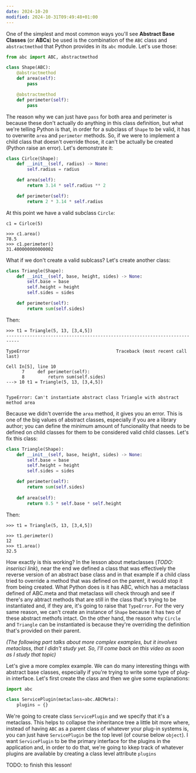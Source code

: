 ```yaml
---
date: 2024-10-20
modified: 2024-10-31T09:49:48+01:00
---
```


One of the simplest and most common ways you'll see **Abstract Base Classes** (or **ABCs**) be used is the combination of the `ABC` class and `abstractmethod` that Python provides in its `abc` module. Let's use those:
```python
from abc import ABC, abstractmethod

class Shape(ABC):
    @abstractmethod
    def area(self):
        pass

    @abstractmethod
    def perimeter(self):
        pass
```

The reason why we can just have `pass` for both area and perimeter is because these don't actually do anything in this class definition, but what we're telling Python is that, in order for a subclass of `Shape` to be valid, it has to overwrite `area` and `perimeter` methods. So, if we were to implement a child class that doesn't override those, it can't be actually be created (Python raise an error). Let's demonstrate it:
```python
class Cirlce(Shape):
    def __init__(self, radius) -> None:
        self.radius = radius

    def area(self):
        return 3.14 * self.radius ** 2

    def perimeter(self):
        return 2 * 3.14 * self.radius
```

At this point we have a valid subclass `Circle`:
```terminal
c1 = Cirlce(5)

>>> c1.area()
78.5
>>> c1.perimeter()
31.400000000000002
```

What if we don't create a valid sublcass? Let's create another class:
```python
class Triangle(Shape):
    def __init__(self, base, height, sides) -> None:
        self.base = base
        self.height = height
        self.sides = sides

    def perimeter(self):
        return sum(self.sides)
```
Then:
```
>>> t1 = Triangle(5, 13, [3,4,5])
---------------------------------------------------------------------------

TypeError                                 Traceback (most recent call last)

Cell In[5], line 10
	  7     def perimeter(self):
	  8         return sum(self.sides)
---> 10 t1 = Triangle(5, 13, [3,4,5])


TypeError: Can't instantiate abstract class Triangle with abstract method area
```

Because we didn't override the `area` method, it gives you an error. This is one of the big values of abstract classes, especially if you are a library author; you can define the minimum amount of funcionality that needs to be defined on child classes for them to be considered valid child classes. Let's fix this class:
```python
class Triangle(Shape):
    def __init__(self, base, height, sides) -> None:
        self.base = base
        self.height = height
        self.sides = sides

    def perimeter(self):
        return sum(self.sides)
    
    def area(self):
        return 0.5 * self.base * self.height
```
Then:
```
>>> t1 = Triangle(5, 13, [3,4,5])

>>> t1.perimeter()
12
>>> t1.area()
32.5
```

How exactly is this working? In the lesson about metaclasses (*TODO: inserisci link*), near the end we defined a class that was effectively the reverse version of an abstract base class and in that example if a child class tried to override a method that was defined on the parent, it would stop it from being created. What Python does is it has ABC, which has a metaclass defined of ABC.meta and that metaclass will check through and see if there's any abtract methods that are still in the class that's trying to be instantiated and, if they are, it's going to raise that `TypeError`. For the very same reason, we can't create an instance of `Shape` because it has two of these abstract methofs intact. On the other hand, the reason why `Circle` and `Triangle` can be instantiated is because they're overriding the definition that's provided on their parent.

*(The following part talks about more complex examples, but it involves metaclass, that I didn't study yet. So, I'll come back on this video as soon as I study that topic)*

Let's give a more complex example. We can do many interesting things with abstract base classes, especially if you're trying to write some type of plug-in interface. Let's first create the class and then we give some explanations:
```python
import abc

class ServicePlugin(metaclass=abc.ABCMeta):
    plugins = {}
```

We're going to create class `ServicePlugin` and we specify that it's a metaclass. This helps to collapse the inheritance tree a little bit more where, instead of having `ABC` as a parent class of whatever your plug-in systems is, you can just have `ServicePlugin` be the top level (of course below `object`). I want `ServicePlugin` to be the primary interface for the plugins in the application and, in order to do that, we're going to kkep track of whatever plugins are available by creating a class level attribute `plugins`

TODO: to finish this lesson!